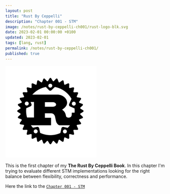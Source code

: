 ```yaml
---
layout: post
title: "Rust By Ceppelli"
description: "Chapter 001 - STM"
image: /notes/rust-by-ceppelli-ch001/rust-logo-blk.svg
date: 2023-02-01 00:00:00 +0100
updated: 2023-02-01
tags: [lang, rust]
permalink: /notes/rust-by-ceppelli-ch001/
published: true
---
```


![The Rust Logo](rust-logo-blk.svg)

This is the first chapter of my **The Rust By Ceppelli Book**.
In this chapter I'm trying to evaluate different STM implementations looking for the right balance between flexibility, correctness and performance.

Here the link to the [`Chapter 001 - STM`](https://rust-by.ceppelli.com/ch001-00-stm-introduction.html)
